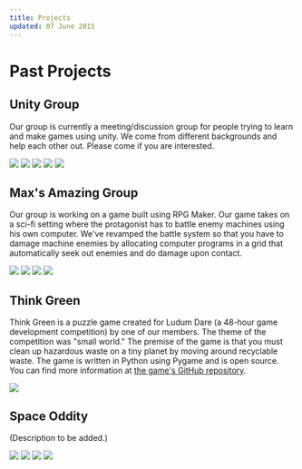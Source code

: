 ```yaml
---
title: Projects
updated: 07 June 2015
---
```


# Past Projects

## Unity Group

Our group is currently a meeting/discussion group for people trying to learn and
make games using unity. We come from different backgrounds and help each other
out. Please come if you are interested.

<div class="cycle-slideshow">
  <img src="/img/games/unity1.png">
  <img src="/img/games/unity2.png">
  <img src="/img/games/unity3.png">
  <img src="/img/games/unity4.png">
  <img src="/img/games/unity5.png">
</div>

## Max's Amazing Group

Our group is working on a game built using RPG Maker. Our game takes on a sci-fi
setting where the protagonist has to battle enemy machines using his own
computer. We've revamped the battle system so that you have to damage machine
enemies by allocating computer programs in a grid that automatically seek out
enemies and do damage upon contact.

<div class="cycle-slideshow">
  <img src="/img/games/max-rpg1.png">
  <img src="/img/games/max-rpg2.png">
  <img src="/img/games/max-rpg3.png">
  <img src="/img/games/max-rpg4.png">
</div>

## Think Green

Think Green is a puzzle game created for Ludum Dare (a 48-hour game development
competition) by one of our members. The theme of the competition was "small
world." The premise of the game is that you must clean up hazardous waste on a
tiny planet by moving around recyclable waste. The game is written in Python
using Pygame and is open source. You can find more information at
[the game's GitHub repository](https://github.com/kalgynirae/thinking-green).

<img src="/img/games/thinkgreen.png">

## Space Oddity

(Description to be added.)

<div class="cycle-slideshow">
  <img src="/img/games/spaceoddity-interface.jpg">
  <img src="/img/games/spaceoddity-characters.jpg">
  <img src="/img/games/spaceoddity-weapons.jpg">
  <img src="/img/games/spaceoddity-foodtruck.jpg">
</div>
